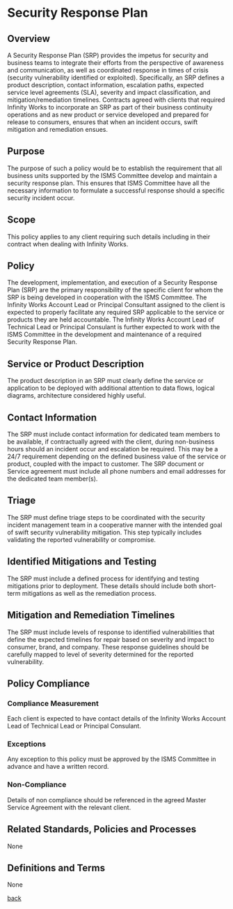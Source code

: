 # Security Response Plan

## Overview
A Security Response Plan (SRP) provides the impetus for security and business teams to integrate their efforts from the perspective of awareness and communication, as well as coordinated response in times of crisis (security vulnerability identified or exploited). Specifically, an SRP defines a product description, contact information, escalation paths, expected service level agreements (SLA), severity and impact classification, and mitigation/remediation timelines. Contracts agreed with clients that required Infinity Works to incorporate an SRP as part of their business continuity operations and as new product or service developed and prepared for release to consumers, ensures that when an incident occurs, swift mitigation and remediation ensues.

## Purpose
The purpose of such a policy would be to establish the requirement that all business units supported by the ISMS Committee develop and maintain a security response plan. This ensures that ISMS Committee have all the necessary information to formulate a successful response should a specific security incident occur.

## Scope
This policy applies to any client requiring such details including in their contract when dealing with Infinity Works.

## Policy
The development, implementation, and execution of a Security Response Plan (SRP) are the primary responsibility of the specific client for whom the SRP is being developed in cooperation with the ISMS Committee. The Infinity Works Account Lead or Principal Consultant assigned to the client is expected to properly facilitate any required SRP applicable to the service or products they are held accountable. The Infinity Works Account Lead of Technical Lead or Principal Consulant is further expected to work with the ISMS Committee in the development and maintenance of a required Security Response Plan.

## Service or Product Description
The product description in an SRP must clearly define the service or application to be deployed with additional attention to data flows, logical diagrams, architecture considered highly useful.

## Contact Information
The SRP must include contact information for dedicated team members to be available, if contractually agreed with the client, during non-business hours should an incident occur and escalation be required. This may be a 24/7 requirement depending on the defined business value of the service or product, coupled with the impact to customer. The SRP document or Service agreement must include all phone numbers and email addresses for the dedicated team member(s).

## Triage
The SRP must define triage steps to be coordinated with the security incident management team in a cooperative manner with the intended goal of swift security vulnerability mitigation. This step typically includes validating the reported vulnerability or compromise.

## Identified Mitigations and Testing
The SRP must include a defined process for identifying and testing mitigations prior to deployment. These details should include both short-term mitigations as well as the remediation process.

##  Mitigation and Remediation Timelines
The SRP must include levels of response to identified vulnerabilities that define the expected timelines for repair based on severity and impact to consumer, brand, and company. These response guidelines should be carefully mapped to level of severity determined for the reported vulnerability.

##  Policy Compliance

### Compliance Measurement
Each client is expected to have contact details of the Infinity Works Account Lead of Technical Lead or Principal Consulant.

### Exceptions
Any exception to this policy must be approved by the ISMS Committee in advance and have a written record.

### Non-Compliance
Details of non compliance should be referenced in the agreed Master Service Agreement with the relevant client.

## Related Standards, Policies and Processes
None

## Definitions and Terms
None

[back](../README.md#a-z-policies)
